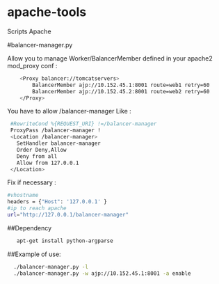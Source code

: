 apache-tools
===========

Scripts Apache

#balancer-manager.py

 Allow you to manage Worker/BalancerMember defined in your apache2 mod_proxy conf : 

```bash
    <Proxy balancer://tomcatservers>
        BalancerMember ajp://10.152.45.1:8001 route=web1 retry=60
        BalancerMember ajp://10.152.45.2:8001 route=web2 retry=60
    </Proxy>
```

You have to allow /balancer-manager
Like :
```bash
 #RewriteCond %{REQUEST_URI} !=/balancer-manager
 ProxyPass /balancer-manager !
 <Location /balancer-manager>
   SetHandler balancer-manager
   Order Deny,Allow
   Deny from all
   Allow from 127.0.0.1
 </Location>
```

Fix if necessary :
```bash
#vhostname
headers = {"Host": '127.0.0.1' }
#ip to reach apache
url="http://127.0.0.1/balancer-manager"
```


##Dependency
```bash
   apt-get install python-argparse
```

##Example of use:

```bash
  ./balancer-manager.py -l
  ./balancer-manager.py -w ajp://10.152.45.1:8001 -a enable
```
